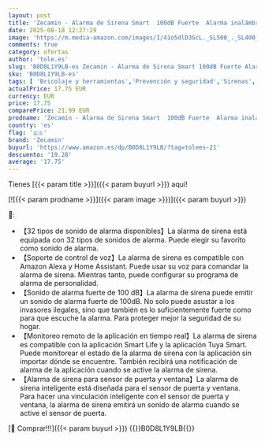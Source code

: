 ```yaml
---
layout: post
title: 'Zecamin - Alarma de Sirena Smart  100dB Fuerte  Alarma inalámbrica para Sensor de Puerta y Ventana  32 Tipos de Sonido de Alarma Disponibles  Control Remoto App Alarma de Sirena para el hogar Compatible Alexa'
date: 2025-08-18 12:27:29
image: 'https://m.media-amazon.com/images/I/41o5dlD3GcL._SL500_._SL400_.jpg'
comments: true
category: ofertas
author: 'tole.es'
slug: 'B0D8L1Y9LB-es Zecamin - Alarma de Sirena Smart 100dB Fuerte Alarma...'
sku: 'B0D8L1Y9LB-es'
tags: [ 'Bricolaje y herramientas','Prevención y seguridad','Sirenas','alexa','zecamin','🇪🇸', ]
actualPrice: 17.75 EUR
currency: EUR
price: 17.75
comparePrice: 21.99 EUR
prodname: 'Zecamin - Alarma de Sirena Smart  100dB Fuerte  Alarma inalámbrica para Sensor de Puerta y Ventana  32 Tipos de Sonido de Alarma Disponibles  Control Remoto App Alarma de Sirena para el hogar Compatible Alexa'
country: 'es'
flag: '🇪🇸'
brand: 'Zecamin'
buyurl: 'https://www.amazon.es/dp/B0D8L1Y9LB/?tag=tolees-21'
descuento: '19.28'
average: '17.75'
---
```


Tienes [{{< param title >}}]({{< param buyurl >}}) aqui!

[![{{< param prodname >}}]({{< param image >}})]({{< param buyurl >}})

🔎:

- 【32 tipos de sonido de alarma disponibles】La alarma de sirena está equipada con 32 tipos de sonidos de alarma. Puede elegir su favorito como sonido de alarma.
- 【Soporte de control de voz】La alarma de sirena es compatible con Amazon Alexa y Home Assistant. Puede usar su voz para comandar la alarma de sirena. Mientras tanto, puede configurar su programa de alarma de personalidad.
- 【Sonido de alarma fuerte de 100 dB】La alarma de sirena puede emitir un sonido de alarma fuerte de 100dB. No solo puede asustar a los invasores ilegales, sino que también es lo suficientemente fuerte como para que escuche la alarma. Para proteger mejor la seguridad de su hogar.
- 【Monitoreo remoto de la aplicación en tiempo real】La alarma de sirena es compatible con la aplicación Smart Life y la aplicación Tuya Smart. Puede monitorear el estado de la alarma de sirena con la aplicación sin importar dónde se encuentre. También recibirá una notificación de alarma de la aplicación cuando se active la alarma de sirena.
- 【Alarma de sirena para sensor de puerta y ventana】La alarma de sirena inteligente está diseñada para el sensor de puerta y ventana. Para hacer una vinculación inteligente con el sensor de puerta y ventana, la alarma de sirena emitirá un sonido de alarma cuando se active el sensor de puerta.

[🛒 Comprar!!!]({{< param buyurl >}})
{{<world>}}B0D8L1Y9LB{{</world>}}
